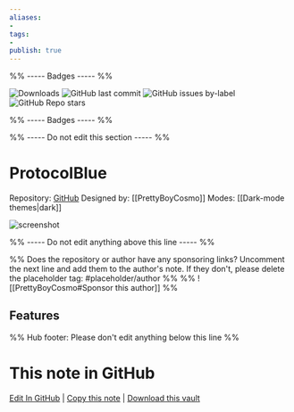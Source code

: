 ```yaml
---
aliases:
- 
tags: 
- 
publish: true
---
```


%% ----- Badges ----- %%

![Downloads](https://img.shields.io/badge/downloads-7369-573E7A?style=for-the-badge&logo=)
![GitHub last commit](https://img.shields.io/github/last-commit/PrettyBoyCosmo/ProtocolBlue?color=573E7A&label=last%20update&logo=github&style=for-the-badge)
![GitHub issues by-label](https://img.shields.io/github/issues/PrettyBoyCosmo/ProtocolBlue/help%20wanted?color=573E7A&logo=github&style=for-the-badge) 
![GitHub Repo stars](https://img.shields.io/github/stars/PrettyBoyCosmo/ProtocolBlue?color=573E7A&logo=github&style=for-the-badge)

%% ----- Badges ----- %%

%% ----- Do not edit this section ----- %%

# ProtocolBlue

Repository: [GitHub](https://github.com/PrettyBoyCosmo/ProtocolBlue)
Designed by: [[PrettyBoyCosmo]]
Modes: [[Dark-mode themes|dark]]



![screenshot](https://github.com/PrettyBoyCosmo/ProtocolBlue/raw/HEAD/assets/image.png)

%% ----- Do not edit anything above this line ----- %% 

%% Does the repository or author have any sponsoring links? Uncomment the next line and add them to the author's note. If they don't, please delete the placeholder tag: #placeholder/author %%
%% ![[PrettyBoyCosmo#Sponsor this author]] %%


## Features



%% Hub footer: Please don't edit anything below this line %%

# This note in GitHub

<span class="git-footer">[Edit In GitHub](https://github.dev/obsidian-community/obsidian-hub/blob/main/02%20-%20Community%20Expansions/02.05%20All%20Community%20Expansions/Themes/ProtocolBlue.md "git-hub-edit-note") | [Copy this note](https://raw.githubusercontent.com/obsidian-community/obsidian-hub/main/02%20-%20Community%20Expansions/02.05%20All%20Community%20Expansions/Themes/ProtocolBlue.md "git-hub-copy-note") | [Download this vault](https://github.com/obsidian-community/obsidian-hub/archive/refs/heads/main.zip "git-hub-download-vault") </span>
